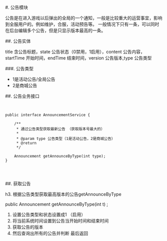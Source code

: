 #. 公告模块

公告是在进入游戏以后弹出的全局的一个通知，一般是比较重大的运营事宜，影响到全服用户的。例如维护，合服，活动预告等。
一般情况下只有一条，可以同时在后台编辑多个公告，但是只显示版本最高的一条。

##. 公告实体

 title 含公告标题，state 公告状态（0禁用，1启用），content 公告内容，startTime 开始时间，endTime 结束时间，version 公告版本,type 公告类型

###. 公告类型

* 1是活动公告/全局公告
* 2是商城公告

##. 公告业务接口

<pre>
 <code class="java">

public interface AnnouncementService {

	/**
	 * 通过公告类型获取最新公告 （获取版本号最大的）
	 * 
	 * @param type 公告类型（1是活动公告，2是商城公告）
	 * @return
	 */

	Announcement getAnnounceByType(int type);
}


 </code>
</pre>


##. 获取公告

h3. 根据公告类型获取最高版本的公告getAnnounceByType

  public Announcement getAnnounceByType(int t) ;

1. 设置公告类型和状态设置成1 （启用）
1. 将当前系统时间设置到公告当开始时间和结束时间
1. 获取公告的版本 
1. 然后查询出所有的公告并判断  最后返回


